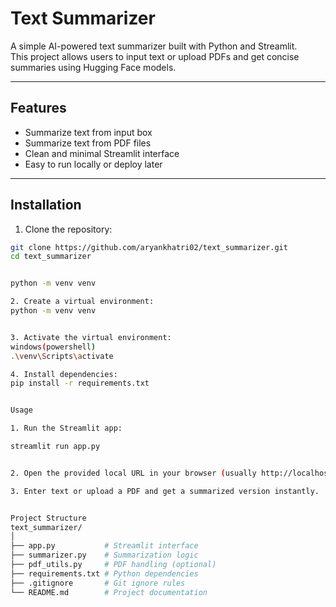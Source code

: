 # Text Summarizer

A simple AI-powered text summarizer built with Python and Streamlit.  
This project allows users to input text or upload PDFs and get concise summaries using Hugging Face models.

---

## Features
- Summarize text from input box
- Summarize text from PDF files
- Clean and minimal Streamlit interface
- Easy to run locally or deploy later

---

## Installation

1. Clone the repository:
```bash
git clone https://github.com/aryankhatri02/text_summarizer.git
cd text_summarizer


python -m venv venv

2. Create a virtual environment:
python -m venv venv


3. Activate the virtual environment:
windows(powershell)
.\venv\Scripts\activate

4. Install dependencies:
pip install -r requirements.txt


Usage

1. Run the Streamlit app:

streamlit run app.py


2. Open the provided local URL in your browser (usually http://localhost:8501).

3. Enter text or upload a PDF and get a summarized version instantly.


Project Structure
text_summarizer/
│
├── app.py           # Streamlit interface
├── summarizer.py    # Summarization logic
├── pdf_utils.py     # PDF handling (optional)
├── requirements.txt # Python dependencies
├── .gitignore       # Git ignore rules
└── README.md        # Project documentation


